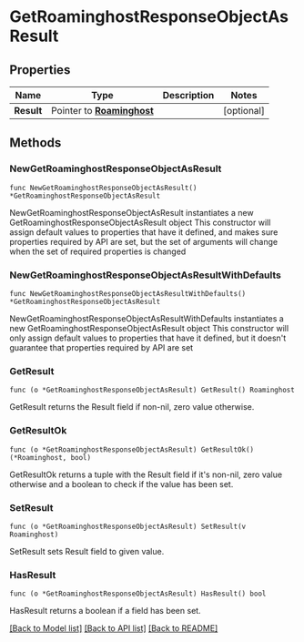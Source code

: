 # GetRoaminghostResponseObjectAsResult

## Properties

Name | Type | Description | Notes
------------ | ------------- | ------------- | -------------
**Result** | Pointer to [**Roaminghost**](Roaminghost.md) |  | [optional] 

## Methods

### NewGetRoaminghostResponseObjectAsResult

`func NewGetRoaminghostResponseObjectAsResult() *GetRoaminghostResponseObjectAsResult`

NewGetRoaminghostResponseObjectAsResult instantiates a new GetRoaminghostResponseObjectAsResult object
This constructor will assign default values to properties that have it defined,
and makes sure properties required by API are set, but the set of arguments
will change when the set of required properties is changed

### NewGetRoaminghostResponseObjectAsResultWithDefaults

`func NewGetRoaminghostResponseObjectAsResultWithDefaults() *GetRoaminghostResponseObjectAsResult`

NewGetRoaminghostResponseObjectAsResultWithDefaults instantiates a new GetRoaminghostResponseObjectAsResult object
This constructor will only assign default values to properties that have it defined,
but it doesn't guarantee that properties required by API are set

### GetResult

`func (o *GetRoaminghostResponseObjectAsResult) GetResult() Roaminghost`

GetResult returns the Result field if non-nil, zero value otherwise.

### GetResultOk

`func (o *GetRoaminghostResponseObjectAsResult) GetResultOk() (*Roaminghost, bool)`

GetResultOk returns a tuple with the Result field if it's non-nil, zero value otherwise
and a boolean to check if the value has been set.

### SetResult

`func (o *GetRoaminghostResponseObjectAsResult) SetResult(v Roaminghost)`

SetResult sets Result field to given value.

### HasResult

`func (o *GetRoaminghostResponseObjectAsResult) HasResult() bool`

HasResult returns a boolean if a field has been set.


[[Back to Model list]](../README.md#documentation-for-models) [[Back to API list]](../README.md#documentation-for-api-endpoints) [[Back to README]](../README.md)


